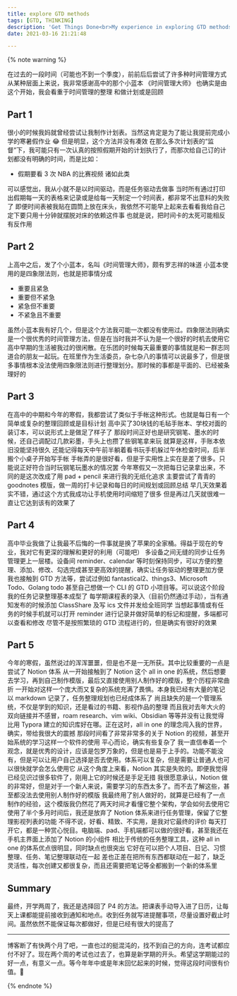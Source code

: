 ```yaml
---
title: explore GTD methods
tags: [GTD, THINKING]
description: 'Get Things Done<br>My experience in exploring GTD methods'
date: 2021-03-16 21:21:48

---
```


{% note warning %}

在过去的一段时间（可能也不到一个季度），前前后后尝试了许多种时间管理方式
从某种层面上来说，我非常感谢高中的那个小蓝本 《时间管理大师》
也确实是由这个开始，我会看重于时间管理的整理 和做计划或是回顾

## Part 1

很小的时候我妈就曾经尝试让我制作计划表。当然这肯定是为了能让我提前完成小学的寒暑假作业 😂
但是明显，这个方法并没有凑效
在那么多次计划表的“监督”下，我可能只有一次认真的按照假期开始的计划执行了，而那次给自己订的计划都没有明确的时间，而是比如：
* 假期要看 3 次 NBA 的比赛视频
诸如此类

可以感觉出，我从小就不是以时间驱动，而是任务驱动去做事
当时所有通过打印出假期每一天的表格来记录或是给每一天制定一个时间表，都非常不出意料的失败了
即便时间表被我贴在圆筒上放在床头，我依然不可能早上起来去看看我给自己定下要只用十分钟就摆脱对床的依赖这件事
也就是说，把时间卡的太死可能相反有反作用

## Part 2

上高中之后，发了个小蓝本，名叫《时间管理大师》，颇有罗志祥的味道
小蓝本使用的是四象限法则，也就是把事情分成
* 重要且紧急
* 重要但不紧急
* 紧急但不重要
* 不紧急且不重要

虽然小蓝本我有好几个，但是这个方法我可能一次都没有使用过。四象限法则确实是一个很优秀的时间管理方法，但是在当时我并不认为是一个很好的时机去使用它
高中早期的生活被我过的很闲散。在乐团的时候每天最重要的事情就是和一群志同道合的朋友一起玩。在班里作为生活委员，杂七杂八的事情可以说最多了，但是很多事情根本没法使用四象限法则进行整理划分。那时候的事都是平面的、已经被条理好的

## Part 3

在高中的中期和今年的寒假，我都尝试了类似于手帐这种形式。也就是每日有一个简单或复杂的整理回顾或是目标计划
高中买了30块钱的毛毡手账本、学校对面的装订本，可以说形式上是做足了样子了
那段时间正好也是研究钢笔、墨水的时候，还自己调配过几款彩墨，手头上也攒了些钢笔拿来玩
就算是这样，手账本依旧没能坚持很久
还能记得每天中午前半躺着看书玩手机躲过午休检查时间，后半搬个小桌子开始写手帐
手帐弄的是很好看，但是于实用性上实在是差了很多。只能说正好符合当时玩钢笔玩墨水的情况罢
今年寒假又一次把每日记录拿出来，不同的是这次改成了用 pad + pencil 来进行我的无纸化追求
主要尝试了青青的 goodnotes 模版，做一周的打卡记录和每日的时间规划或回顾总结
早几天效果着实不错，通过这个方式我成功让手机使用时间缩短了很多
但是再过几天就很难一直让它达到该有的效果了

## Part 4

高中毕业我做了让我最不后悔的一件事就是换了苹果的全家桶。得益于现在的专业，我对它有更深的理解和更好的利用（可能吧）
多设备之间无缝的同步让任务管理更上一层楼。设备间 reminder、calendar 等时刻保持同步，可以方便的整理、添加、修改、勾选完成甚至更高效的提醒，确实让任务驱动的整理更加方便
我也接触到 GTD 方法等，尝试过例如 fantastical2、things3、Microsoft Todo、Golang todo 甚至自己想做一个 CLI 的 GTD 小项目等。可以说这个阶段我的任务记录整理基本成型了
每学期课程表的录入（目前仍然通过手动），当有通知发布的时候添加 ClassShare 及写 ics 文件并发给全班同学
当想起事情或有任务的时候手机就可以打开 reminder 进行记录并做好简单的标记和提醒，多端都可以查看和修改
尽管不是按照繁琐的 GTD 流程进行的，但是确实有很好的效果

## Part 5

今年的寒假，虽然说过的浑浑噩噩，但是也不是一无所获。其中比较重要的一点是尝试了 Notion 体系
从一开始接触到了 Notion 这个 all in one 的系统，然后想要去学习，再到自己制作模版，最后又直接使用别人制作好的模版，整个历程非常曲折
一开始对这样一个庞大而又复杂的系统充满了畏惧。本身我已经有大量的笔记以 markdown 记录了，任务整理规划也已经成体系了
尚且缺失的是一个管理系统，不仅是学到的知识，还是看过的书籍、影视作品的整理
而且我对去年大火的双向链接并不感冒，roam research、vim wiki、Obsidian 等等并没有让我觉得比用 Typora 建立的知识库好在哪。正在这时，all in one 的理念闯入我的世界，确实，带给我很大的震撼
那段时间看了非常非常多的关于 Notion 的视频，甚至开始系统的学习这样一个软件的使用
平心而论，确实有些复杂了
我一直信奉着一个观念，就是优秀的设计，应该是包罗万象的，但是也是易于上手的。功能不能没有，但是可以让用户自己选择是否去使用。体系可以复杂，但是需要让普通人也可以很快就学会怎么使用它
从这个角度上来看，Notion 其实是失败的。即便我觉得已经见识过很多软件了，刚用上它的时候还是手足无措
我很愿意承认，Notion 做的非常好，但是对于一个新人来说，需要学习的东西太多了。而不去了解这些，甚至都没法去使用别人制作好的模版
我最终用了别人做好的，就算是已经有了一点制作的经验，这个模版我仍然花了两天时间才看懂它整个架构，学会如何去使用它
使用了半个多月时间后，我还是放弃了 Notion 体系来进行任务管理，保留了它整理影视列表的功能
不得不说，好看、精致、不实用，是我对它最终的评价
每天打开它，都是一种赏心悦目。电脑端、pad、手机端都可以做的很好看，甚至我还在手机主界面上添加了 Notion 的小组件
相比于传统的任务整理工具，这种 all in one 的体系优点很明显，同时缺点也很突出
它好在可以把个人项目、日记、习惯整理、任务、笔记整理联动在一起
差也正差在把所有东西都联动在一起了，缺乏灵活性，每次创建又都很复杂，而且还需要把笔记等全都搬到一个新的体系里

## Summary

最终，开学两周了，我还是选择回了 P4 的方法。把课表手动导入进了日历，让每天上课都能提前接收到通知和地点。收到任务就写进提醒事项，尽量设置好截止时间。虽然依然不能保证每次都做好，但是已经有很大的提高了

---

博客断了有快两个月了吧，一直也过的挺混沌的，找不到自己的方向，连考试都应付不好了。现在两个周的考试也过去了，也算是新学期的开头。希望这学期能过的好一点，有意义一点。等今年年中或是年末回忆起来的时候，觉得这段时间很有价值。🚀

{% endnote %}
